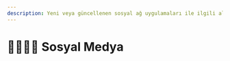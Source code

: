 ```yaml
---
description: Yeni veya güncellenen sosyal ağ uygulamaları ile ilgili aldığım kısa notlar.
---
```


# 👨‍👩‍👧‍👦 Sosyal Medya

